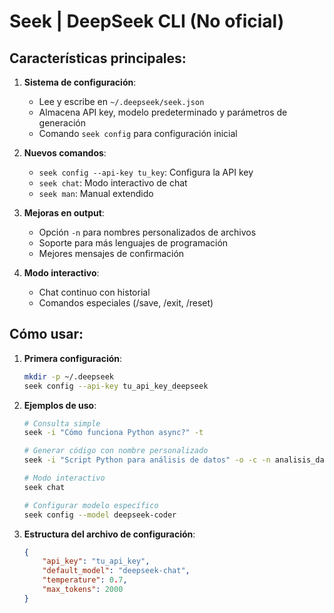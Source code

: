 # Seek | DeepSeek CLI (No oficial) 
## Características principales:

1. **Sistema de configuración**:
   - Lee y escribe en `~/.deepseek/seek.json`
   - Almacena API key, modelo predeterminado y parámetros de generación
   - Comando `seek config` para configuración inicial

2. **Nuevos comandos**:
   - `seek config --api-key tu_key`: Configura la API key
   - `seek chat`: Modo interactivo de chat
   - `seek man`: Manual extendido

3. **Mejoras en output**:
   - Opción `-n` para nombres personalizados de archivos
   - Soporte para más lenguajes de programación
   - Mejores mensajes de confirmación

4. **Modo interactivo**:
   - Chat continuo con historial
   - Comandos especiales (/save, /exit, /reset)

## Cómo usar:

1. **Primera configuración**:
   ```bash
   mkdir -p ~/.deepseek
   seek config --api-key tu_api_key_deepseek
   ```

2. **Ejemplos de uso**:
   ```bash
   # Consulta simple
   seek -i "Cómo funciona Python async?" -t
   
   # Generar código con nombre personalizado
   seek -i "Script Python para análisis de datos" -o -c -n analisis_datos
   
   # Modo interactivo
   seek chat
   
   # Configurar modelo específico
   seek config --model deepseek-coder
   ```

3. **Estructura del archivo de configuración**:
   ```json
   {
       "api_key": "tu_api_key",
       "default_model": "deepseek-chat",
       "temperature": 0.7,
       "max_tokens": 2000
   }
   ```

